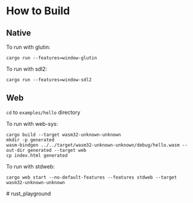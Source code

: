 # How to Build

## Native

To run with glutin:

```shell
cargo run --features=window-glutin
```

To run with sdl2:

```shell
cargo run --features=window-sdl2
```

## Web

`cd` to `examples/hello` directory

To run with web-sys:

```shell
cargo build --target wasm32-unknown-unknown
mkdir -p generated
wasm-bindgen ../../target/wasm32-unknown-unknown/debug/hello.wasm --out-dir generated --target web
cp index.html generated
```

To run with stdweb:

```shell
cargo web start --no-default-features --features stdweb --target wasm32-unknown-unknown
```
#   r u s t _ p l a y g r o u n d  
 